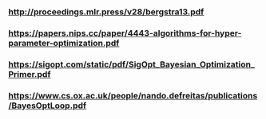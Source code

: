 ### http://proceedings.mlr.press/v28/bergstra13.pdf
### https://papers.nips.cc/paper/4443-algorithms-for-hyper-parameter-optimization.pdf
### https://sigopt.com/static/pdf/SigOpt_Bayesian_Optimization_Primer.pdf
### https://www.cs.ox.ac.uk/people/nando.defreitas/publications/BayesOptLoop.pdf
